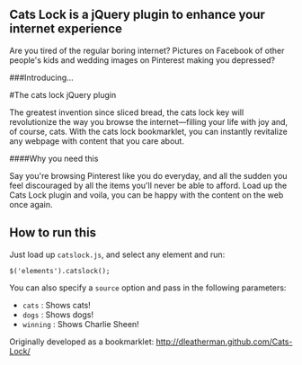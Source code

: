 ## Cats Lock is a jQuery plugin to enhance your internet experience

Are you tired of the regular boring internet? Pictures on Facebook of other people's kids and wedding images on Pinterest making you depressed?

###Introducing...

#The cats lock jQuery plugin

The greatest invention since sliced bread, the cats lock key will revolutionize the way you browse the internet—filling your life with joy and, of course, cats. With the cats lock bookmarklet, you can instantly revitalize any webpage with content that you care about.

####Why you need this

Say you're browsing Pinterest like you do everyday, and all the sudden you feel discouraged by all the items you'll never be able to afford.
Load up the Cats Lock plugin and voila, you can be happy with the content on the web once again.

## How to run this

Just load up `catslock.js`, and select any element and run:

    $('elements').catslock();

You can also specify a `source` option and pass in the following parameters:

* `cats` : Shows cats!
* `dogs` : Shows dogs!
* `winning` : Shows Charlie Sheen!


Originally developed as a bookmarklet: <http://dleatherman.github.com/Cats-Lock/>
